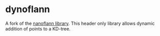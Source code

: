 # dynoflann
A fork of the [nanoflann library](https://github.com/jlblancoc/nanoflann). This header only library allows dynamic addition of points to a KD-tree.
